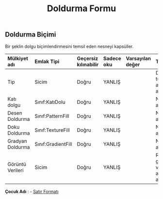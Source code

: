 ﻿---
title: Doldurma Formu
second_title: Aspose.Cells Cloud Documen
type: docs
url: /tr/specification/model/fillformat/
description: "Aspose.Cells Bulut modeli spesifikasyonu: FillFormat. Açma, oluşturma, düzenleme, bölme, birleştirme, karşılaştırma ve dönüştürme gibi özelliklerle Excel ve diğer elektronik tablo belgelerini zahmetsizce yönetin"
kwords: Excel, Office, Elektronik Tablo, Cloud REST API, FillFormat
weight: 50
---
## **Doldurma Biçimi**

 Bir şeklin dolgu biçimlendirmesini temsil eden nesneyi kapsüller.

| Mülkiyet adı| Emlak Tipi| Geçersiz kılınabilir| Sadece oku| Varsayılan değer| Tanım|
|:- |:- |:- |:- |:- |:- |
| Tip| Sicim| Doğru| YANLIŞ|| Doldurma türünü alır ve ayarlar.|
| Katı dolgu| Sınıf:KatıDolu| Doğru| YANLIŞ|| Nesneyi alır.|
| Desen Doldurma| Sınıf:PatternFill| Doğru| YANLIŞ|| Nesneyi alır.|
| Doku Doldurma| Sınıf:TextureFill| Doğru| YANLIŞ|| Nesneyi alır.|
| Gradyan Doldurma| Sınıf:GradientFill| Doğru| YANLIŞ|| Nesneyi alır.|
| Görüntü Verileri| Sicim| Doğru| YANLIŞ|| Resim görüntü verilerini alır ve ayarlar.|

**Çocuk Adı** : 
	-  [Satır Formatı](lineformat) 
